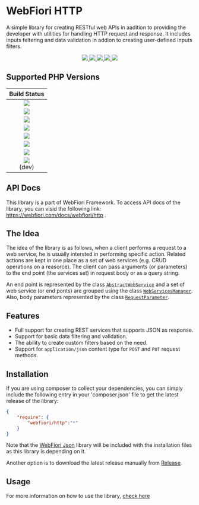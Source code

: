 # WebFiori HTTP
A simple library for creating RESTful web APIs in aadition to providing the developer with utilities for handling HTTP request and response. 
It includes inputs feltering and data validation in addion to creating user-defined inputs filters.

<p align="center">
  <a href="https://github.com/WebFiori/http/actions">
    <img src="https://github.com/WebFiori/http/workflows/Build%20PHP%208.1/badge.svg?branch=master">
  </a>
  <a href="https://codecov.io/gh/WebFiori/http">
    <img src="https://codecov.io/gh/WebFiori/http/branch/master/graph/badge.svg" />
  </a>
  <a href="https://sonarcloud.io/dashboard?id=WebFiori_http">
      <img src="https://sonarcloud.io/api/project_badges/measure?project=WebFiori_http&metric=alert_status" />
  </a>
  <a href="https://github.com/WebFiori/restEasy/releases">
      <img src="https://img.shields.io/github/release/WebFiori/http.svg?label=latest" />
  </a>
  <a href="https://packagist.org/packages/webfiori/http">
      <img src="https://img.shields.io/packagist/dt/webfiori/http?color=light-green">
  </a>
</p>

## Supported PHP Versions
| Build Status |
|:-----------:|
|<a target="_blank" href="https://github.com/WebFiori/http/actions/workflows/php70.yml"><img src="https://github.com/WebFiori/http/workflows/Build%20PHP%207.0/badge.svg?branch=master"></a>|
|<a target="_blank" href="https://github.com/WebFiori/http/actions/workflows/php71.yml"><img src="https://github.com/WebFiori/http/workflows/Build%20PHP%207.1/badge.svg?branch=master"></a>|
|<a target="_blank" href="https://github.com/WebFiori/http/actions/workflows/php72.yml"><img src="https://github.com/WebFiori/http/workflows/Build%20PHP%207.2/badge.svg?branch=master"></a>|
|<a target="_blank" href="https://github.com/WebFiori/http/actions/workflows/php73.yml"><img src="https://github.com/WebFiori/http/workflows/Build%20PHP%207.3/badge.svg?branch=master"></a>|
|<a target="_blank" href="https://github.com/WebFiori/http/actions/workflows/php74.yml"><img src="https://github.com/WebFiori/http/workflows/Build%20PHP%207.4/badge.svg?branch=master"></a>|
|<a target="_blank" href="https://github.com/WebFiori/http/actions/workflows/php80.yml"><img src="https://github.com/WebFiori/http/workflows/Build%20PHP%208.0/badge.svg?branch=master"></a>|
|<a target="_blank" href="https://github.com/WebFiori/http/actions/workflows/php81.yml"><img src="https://github.com/WebFiori/http/workflows/Build%20PHP%208.1/badge.svg?branch=master"></a>|
|<a target="_blank" href="https://github.com/WebFiori/http/actions/workflows/php82.yml"><img src="https://github.com/WebFiori/http/workflows/Build%20PHP%208.2/badge.svg?branch=dev"></a><br>(dev)|

## API Docs
This library is a part of <a>WebFiori Framework</a>. To access API docs of the library, you can visid the following link: https://webfiori.com/docs/webfiori/http .

## The Idea
The idea of the library is as follows, when a client performs a request to a web service, he is usually intersted in performing specific action. Related actions are kept in one place as a set of web services (e.g. CRUD operations on a reasorce). The client can pass arguments (or parameters) to the end point (the services set) in request body or as a query string.

An end point is represented by the class [`AbstractWebService`](https://webfiori.com/docs/webfiori/http/AbstractWebService) and a set of web service (or end ponts) are grouped using the class [`WebServicesManager`](https://webfiori.com/docs/webfiori/http/WebServicesManager). Also, body parameters represented by the class [`RequestParameter`](https://webfiori.com/docs/webfiori/http/RequestParameter).

## Features
* Full support for creating REST services that supports JSON as response.
* Support for basic data filtering and validation.
* The ability to create custom filters based on the need.
* Support for `application/json` content type for `POST` and `PUT` request methods.

## Installation
If you are using composer to collect your dependencies, you can simply include the following entry in your 'composer.json' file to get the latest release of the library:

``` json
{
    "require": {
        "webfiori/http":"*"
    }
}
```
Note that the <a href="https://github.com/WebFiori/json">WebFiori Json</a> library will be included with the installation files as this library is depending on it. 

Another option is to download the latest release manually from <a href="https://github.com/WebFiori/http/releases">Release</a>.

## Usage
For more information on how to use the library, [check here](https://github.com/WebFiori/wf-docs/blob/master/web-services.md)
